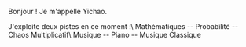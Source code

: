 Bonjour ! Je m'appelle Yichao.

J'exploite deux pistes en ce moment :\\
Mathématiques -- Probabilité -- Chaos Multiplicatif\\
Musique -- Piano -- Musique Classique